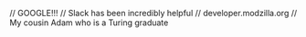 // GOOGLE!!!
// Slack has been incredibly helpful
// developer.modzilla.org
// My cousin Adam who is a Turing graduate
